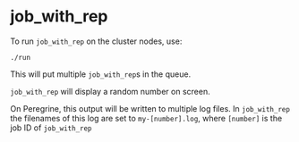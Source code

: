 # job_with_rep

To run `job_with_rep` on the cluster nodes, use:

```
./run
```

This will put multiple `job_with_rep`s in the queue.

`job_with_rep` will display a random number on screen.

On Peregrine, this output will be written to multiple log files.
In `job_with_rep` the filenames of this log are set to `my-[number].log`, 
where `[number]` is the job ID of `job_with_rep`